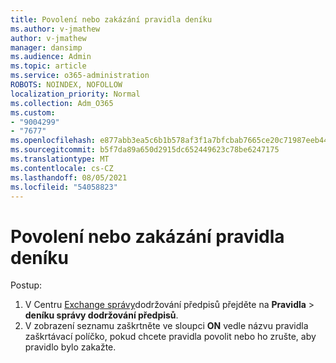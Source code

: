 ```yaml
---
title: Povolení nebo zakázání pravidla deníku
ms.author: v-jmathew
author: v-jmathew
manager: dansimp
ms.audience: Admin
ms.topic: article
ms.service: o365-administration
ROBOTS: NOINDEX, NOFOLLOW
localization_priority: Normal
ms.collection: Adm_O365
ms.custom:
- "9004299"
- "7677"
ms.openlocfilehash: e877abb3ea5c6b1b578af3f1a7bfcbab7665ce20c71987eeb44d2c7e3a1b2c16
ms.sourcegitcommit: b5f7da89a650d2915dc652449623c78be6247175
ms.translationtype: MT
ms.contentlocale: cs-CZ
ms.lasthandoff: 08/05/2021
ms.locfileid: "54058823"
---
```

# <a name="enable-or-disable-a-journal-rule"></a>Povolení nebo zakázání pravidla deníku

Postup:

1. V Centru [Exchange správy](https://go.microsoft.com/fwlink/p/?linkid=2059104)dodržování předpisů přejděte na **Pravidla**  >  **deníku správy dodržování předpisů**.
2. V zobrazení seznamu zaškrtněte ve sloupci **ON** vedle názvu pravidla zaškrtávací políčko, pokud chcete pravidla povolit nebo ho zrušte, aby pravidlo bylo zakažte.
